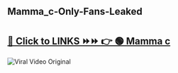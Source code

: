 
 ## Mamma_c-Only-Fans-Leaked

# <h2><a href="https://clipsfans.com/Mamma_c&ref=git">🔗 Click to LINKS ⏩⏩ 👉 🟢 Mamma c </a></h2>

<a href="https://clipsfans.com/Mamma_c&ref=git" rel="nofollow" data-target="animated-image.originalLink"><img src="https://i.ibb.co.com/xMMVF88/686577567.gif" alt="Viral Video Original" style="max-width: 100%; display: inline-block;" data-target="animated-image.originalImage"></a>
